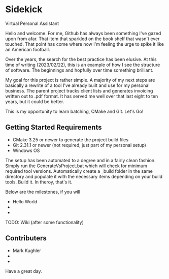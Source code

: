 # Sidekick
Virtual Personal Assistant

Hello and welcome.
For me, Github has always been something I've gazed upon from afar. 
That item that sparkled on the book shelf that wasn't ever touched.
That point has come where now I'm feeling the urge to spike it like an American football. 

Over the years, the search for the best practice has been elusive.
At this time of writing (2023/02/22), this is an example of how I see the structure of software.
The beginnings and hopfully over time something brilliant.

My goal for this project is rather simple.
A majority of my next steps are basically a rewrite of a tool I've already built and use for my personal business.
The parent project tracks client lists and generates invoicing written out to .pdf format.
It has served me well over that last eight to ten years, but it could be better.

This is my opportunity to learn batching, CMake and Git.
Let's Go!

<h2>Getting Started Requirements</h2>
<ul>
  <li>CMake 3.25 or newer to generate the project build files</li>
  <li>Git 2.31.1 or newer (not required, just part of my personal setup)
  <li>Windows OS</li>
</ul>

The setup has been automated to a degree and in a fairly clean fashion.
Simply run the GenerateVsProject.bat which will check for minimum required tool versions.
Automatically create a _build folder in the same directory and populate it with the necessary items depending on your build tools. 
Build it. In theroy, that's it.

Below are the milestones, if you will
<ul>
  <li>Hello World</li>
  <li></li>
  <li></li>
</ul>


TODO: Wiki (after some functionality)

<h2>Contributers</h2>
<ul>
  <li>Mark Kughler</li>
  <li></li>
  <li></li>
</ul>

Have a great day.
